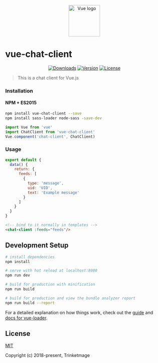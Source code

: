 <p align="center"><a href="https://vuejs.org" target="_blank" rel="noopener noreferrer"><img width="100" src="https://vuejs.org/images/logo.png" alt="Vue logo"></a></p>

# vue-chat-client

<p align="center">
  <a href="https://npmcharts.com/compare/vue-chat-client?minimal=true"><img src="https://img.shields.io/npm/dm/vue-chat-client.svg" alt="Downloads"></a>
  <a href="https://www.npmjs.com/package/vue-chat-client"><img src="https://img.shields.io/npm/v/vue-chat-client.svg" alt="Version"></a>
  <a href="https://www.npmjs.com/package/vue-chat-client"><img src="https://img.shields.io/npm/l/vue-chat-client.svg" alt="License"></a>
  <br>
</p>

> This is a chat client for Vue.js

### Installation

#### NPM + ES2015

``` bash
npm install vue-chat-client --save
npm install sass-loader node-sass -save-dev
```

``` js
import Vue from 'vue'
import ChatClient from 'vue-chat-client'
Vue.component('chat-client', ChatClient)
```

### Usage

``` js
export default {
  data() {
    return: {
      feeds: [
        {
          type: 'message',
          uid: 'UID',
          text: 'Example message'
        }
      ]
    }
  }
}
```

``` html
<!-- bind to it normally in templates -->
<chat-client :feeds="feeds"/>
```

## Development Setup

``` bash
# install dependencies
npm install

# serve with hot reload at localhost:8080
npm run dev

# build for production with minification
npm run build

# build for production and view the bundle analyzer report
npm run build --report
```

For a detailed explanation on how things work, check out the [guide](http://vuejs-templates.github.io/webpack/) and [docs for vue-loader](http://vuejs.github.io/vue-loader).


## License

[MIT](http://opensource.org/licenses/MIT)

Copyright (c) 2018-present, Trinketmage
